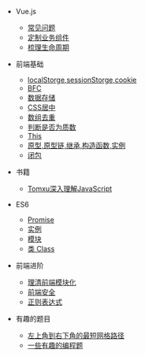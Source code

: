 * Vue.js
  * [常见问题](vue/problems)
  * [定制业务组件](vue/components)
  * [梳理生命周期](vue/lifecycle)
  
* 前端基础
  * [localStorge,sessionStorge,cookie](base/localStorge)
  * [BFC](base/BFC)
  * [数据存储](base/localStorge)
  * [CSS居中](base/center)
  * [数组去重](base/array-unique)
  * [判断是否为质数](base/isprime)
  * [This](base/this)
  * [原型,原型链,继承,构造函数,实例](base/prototype)
  * [闭包](base/closure)

* 书籍
  * [Tomxu深入理解JavaScript](book/tomxu-javascript)

* ES6
  * [Promise](es6/promise)
  * [实例](es6/example)
  * [模块](es6/module)
  * [类 Class](es6/class)

* 前端进阶
  * [理清前端模块化](advanced/clear-front-end-modular)
  * [前端安全](advanced/fe-security)
  * [正则表达式](advanced/regular-expression)

* 有趣的题目
  * [左上角到右下角的最短网格路径](interesting/shortest-way-in-grid)
  * [一些有趣的编程题](interesting/interesting)